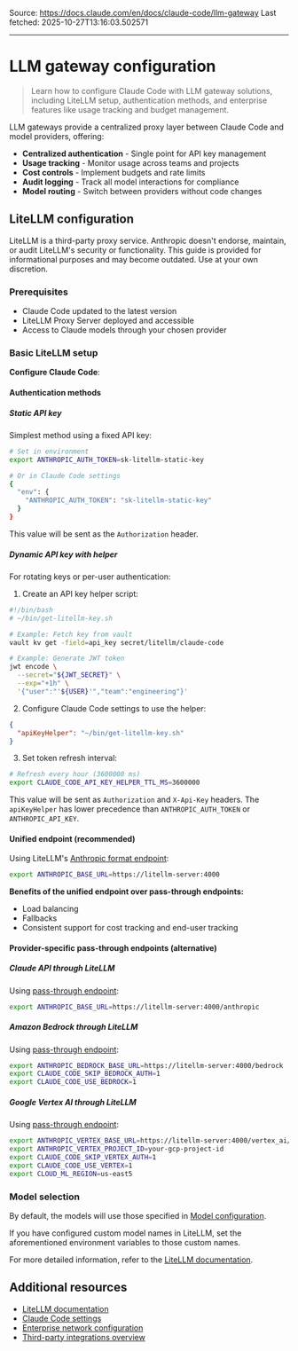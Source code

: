 Source: https://docs.claude.com/en/docs/claude-code/llm-gateway
Last fetched: 2025-10-27T13:16:03.502571

---

# LLM gateway configuration

> Learn how to configure Claude Code with LLM gateway solutions, including LiteLLM setup, authentication methods, and enterprise features like usage tracking and budget management.

LLM gateways provide a centralized proxy layer between Claude Code and model providers, offering:

* **Centralized authentication** - Single point for API key management
* **Usage tracking** - Monitor usage across teams and projects
* **Cost controls** - Implement budgets and rate limits
* **Audit logging** - Track all model interactions for compliance
* **Model routing** - Switch between providers without code changes

## LiteLLM configuration

<Note>
  LiteLLM is a third-party proxy service. Anthropic doesn't endorse, maintain, or audit LiteLLM's security or functionality. This guide is provided for informational purposes and may become outdated. Use at your own discretion.
</Note>

### Prerequisites

* Claude Code updated to the latest version
* LiteLLM Proxy Server deployed and accessible
* Access to Claude models through your chosen provider

### Basic LiteLLM setup

**Configure Claude Code**:

#### Authentication methods

##### Static API key

Simplest method using a fixed API key:

```bash  theme={null}
# Set in environment
export ANTHROPIC_AUTH_TOKEN=sk-litellm-static-key

# Or in Claude Code settings
{
  "env": {
    "ANTHROPIC_AUTH_TOKEN": "sk-litellm-static-key"
  }
}
```

This value will be sent as the `Authorization` header.

##### Dynamic API key with helper

For rotating keys or per-user authentication:

1. Create an API key helper script:

```bash  theme={null}
#!/bin/bash
# ~/bin/get-litellm-key.sh

# Example: Fetch key from vault
vault kv get -field=api_key secret/litellm/claude-code

# Example: Generate JWT token
jwt encode \
  --secret="${JWT_SECRET}" \
  --exp="+1h" \
  '{"user":"'${USER}'","team":"engineering"}'
```

2. Configure Claude Code settings to use the helper:

```json  theme={null}
{
  "apiKeyHelper": "~/bin/get-litellm-key.sh"
}
```

3. Set token refresh interval:

```bash  theme={null}
# Refresh every hour (3600000 ms)
export CLAUDE_CODE_API_KEY_HELPER_TTL_MS=3600000
```

This value will be sent as `Authorization` and `X-Api-Key` headers. The `apiKeyHelper` has lower precedence than `ANTHROPIC_AUTH_TOKEN` or `ANTHROPIC_API_KEY`.

#### Unified endpoint (recommended)

Using LiteLLM's [Anthropic format endpoint](https://docs.litellm.ai/docs/anthropic_unified):

```bash  theme={null}
export ANTHROPIC_BASE_URL=https://litellm-server:4000
```

**Benefits of the unified endpoint over pass-through endpoints:**

* Load balancing
* Fallbacks
* Consistent support for cost tracking and end-user tracking

#### Provider-specific pass-through endpoints (alternative)

##### Claude API through LiteLLM

Using [pass-through endpoint](https://docs.litellm.ai/docs/pass_through/anthropic_completion):

```bash  theme={null}
export ANTHROPIC_BASE_URL=https://litellm-server:4000/anthropic
```

##### Amazon Bedrock through LiteLLM

Using [pass-through endpoint](https://docs.litellm.ai/docs/pass_through/bedrock):

```bash  theme={null}
export ANTHROPIC_BEDROCK_BASE_URL=https://litellm-server:4000/bedrock
export CLAUDE_CODE_SKIP_BEDROCK_AUTH=1
export CLAUDE_CODE_USE_BEDROCK=1
```

##### Google Vertex AI through LiteLLM

Using [pass-through endpoint](https://docs.litellm.ai/docs/pass_through/vertex_ai):

```bash  theme={null}
export ANTHROPIC_VERTEX_BASE_URL=https://litellm-server:4000/vertex_ai/v1
export ANTHROPIC_VERTEX_PROJECT_ID=your-gcp-project-id
export CLAUDE_CODE_SKIP_VERTEX_AUTH=1
export CLAUDE_CODE_USE_VERTEX=1
export CLOUD_ML_REGION=us-east5
```

### Model selection

By default, the models will use those specified in [Model configuration](/en/docs/claude-code/bedrock-vertex-proxies#model-configuration).

If you have configured custom model names in LiteLLM, set the aforementioned environment variables to those custom names.

For more detailed information, refer to the [LiteLLM documentation](https://docs.litellm.ai/).

## Additional resources

* [LiteLLM documentation](https://docs.litellm.ai/)
* [Claude Code settings](/en/docs/claude-code/settings)
* [Enterprise network configuration](/en/docs/claude-code/network-config)
* [Third-party integrations overview](/en/docs/claude-code/third-party-integrations)